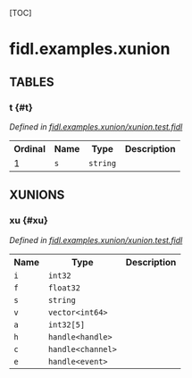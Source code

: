 [TOC]

# fidl.examples.xunion








## **TABLES**

### t {#t}


*Defined in [fidl.examples.xunion/xunion.test.fidl](https://fuchsia.googlesource.com/fuchsia/+/master/zircon/tools/fidl/examples/xunion.test.fidl#7)*



<table>
    <tr><th>Ordinal</th><th>Name</th><th>Type</th><th>Description</th></tr>
    <tr>
            <td>1</td>
            <td><code>s</code></td>
            <td>
                <code>string</code>
            </td>
            <td></td>
        </tr></table>





## **XUNIONS**

### xu {#xu}
*Defined in [fidl.examples.xunion/xunion.test.fidl](https://fuchsia.googlesource.com/fuchsia/+/master/zircon/tools/fidl/examples/xunion.test.fidl#11)*


<table>
    <tr><th>Name</th><th>Type</th><th>Description</th></tr><tr>
            <td><code>i</code></td>
            <td>
                <code>int32</code>
            </td>
            <td></td>
        </tr><tr>
            <td><code>f</code></td>
            <td>
                <code>float32</code>
            </td>
            <td></td>
        </tr><tr>
            <td><code>s</code></td>
            <td>
                <code>string</code>
            </td>
            <td></td>
        </tr><tr>
            <td><code>v</code></td>
            <td>
                <code>vector&lt;int64&gt;</code>
            </td>
            <td></td>
        </tr><tr>
            <td><code>a</code></td>
            <td>
                <code>int32[5]</code>
            </td>
            <td></td>
        </tr><tr>
            <td><code>h</code></td>
            <td>
                <code>handle&lt;handle&gt;</code>
            </td>
            <td></td>
        </tr><tr>
            <td><code>c</code></td>
            <td>
                <code>handle&lt;channel&gt;</code>
            </td>
            <td></td>
        </tr><tr>
            <td><code>e</code></td>
            <td>
                <code>handle&lt;event&gt;</code>
            </td>
            <td></td>
        </tr></table>





